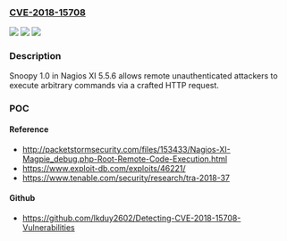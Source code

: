 ### [CVE-2018-15708](https://cve.mitre.org/cgi-bin/cvename.cgi?name=CVE-2018-15708)
![](https://img.shields.io/static/v1?label=Product&message=Nagios%20XI&color=blue)
![](https://img.shields.io/static/v1?label=Version&message=5.5.6%20&color=brightgreen)
![](https://img.shields.io/static/v1?label=Vulnerability&message=Command%20Injection&color=brightgreen)

### Description

Snoopy 1.0 in Nagios XI 5.5.6 allows remote unauthenticated attackers to execute arbitrary commands via a crafted HTTP request.

### POC

#### Reference
- http://packetstormsecurity.com/files/153433/Nagios-XI-Magpie_debug.php-Root-Remote-Code-Execution.html
- https://www.exploit-db.com/exploits/46221/
- https://www.tenable.com/security/research/tra-2018-37

#### Github
- https://github.com/lkduy2602/Detecting-CVE-2018-15708-Vulnerabilities

